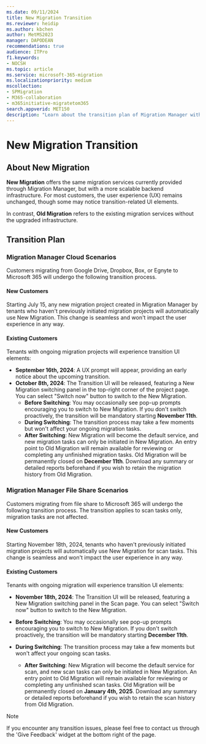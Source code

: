 ```yaml
---
ms.date: 09/11/2024
title: New Migration Transition
ms.reviewer: heidip
ms.author: kbchen
author: MetMS2023
manager: DAPODEAN
recommendations: true
audience: ITPro
f1.keywords:
- NOCSH
ms.topic: article
ms.service: microsoft-365-migration
ms.localizationpriority: medium
mscollection:
- SPMigration
- M365-collaboration
- m365initiative-migratetom365
search.appverid: MET150
description: "Learn about the transition plan of Migration Manager with a more scalable backend infrastructure."
---
```


# New Migration Transition 

## About New Migration 
**New Migration** offers the same migration services currently provided through Migration Manager, but with a more scalable backend infrastructure. For most customers, the user experience (UX) remains unchanged, though some may notice transition-related UI elements. 

In contrast, **Old Migration** refers to the existing migration services without the upgraded infrastructure.  

## Transition Plan 
### Migration Manager Cloud Scenarios 
Customers migrating from Google Drive, Dropbox, Box, or Egnyte to Microsoft 365 will undergo the following transition process. 

#### New Customers 
Starting July 15, any new migration project created in Migration Manager by tenants who haven't previously initiated migration projects will automatically use New Migration. This change is seamless and won't impact the user experience in any way. 

#### Existing Customers 
Tenants with ongoing migration projects will experience transition UI elements: 
* **September 16th, 2024**: A UX prompt will appear, providing an early notice about the upcoming transition. 
* **October 8th, 2024**: The Transition UI will be released, featuring a New Migration switching panel in the top-right corner of the project page. You can select  "Switch now" button to switch to the New Migration.
  + **Before Switching**: You may occasionally see pop-up prompts encouraging you to switch to New Migration. If you don't switch proactively, the transition will be mandatory starting **November 11th**. 
  + **During Switching**: The transition process may take a few moments but won't affect your ongoing migration tasks. 
  + **After Switching**: New Migration will become the default service, and new migration tasks can only be initiated in New Migration. An entry point to Old Migration will remain available for reviewing or completing any unfinished migration tasks. Old Migration will be permanently closed on **December 11th**. Download any summary or detailed reports beforehand if you wish to retain the migration history from Old Migration.

### Migration Manager File Share Scenarios

Customers migrating from file share to Microsoft 365 will undergo the following transition process. The transition applies to scan tasks only, migration tasks are not affected.

#### New Customers

Starting November 18th, 2024, tenants who haven't previously initiated migration projects will automatically use New Migration for scan tasks. This change is seamless and won't impact the user experience in any way.

#### Existing Customers

Tenants with ongoing migration will experience transition UI elements:

- **November 18th, 2024**: The Transition UI will be released, featuring a New Migration switching panel in the Scan page. You can select "Switch now" button to switch to the New Migration.

- **Before Switching**: You may occasionally see pop-up prompts encouraging you to switch to New Migration. If you don't switch proactively, the transition will be mandatory starting **December 11th**.

- **During Switching**: The transition process may take a few moments but won't affect your ongoing scan tasks.

  - **After Switching**: New Migration will become the default service for scan, and new scan tasks can only be initiated in New Migration. An entry point to Old Migration will remain available for reviewing or completing any unfinished scan tasks. Old Migration will be permanently closed on **January 4th, 2025**. Download any summary or detailed reports beforehand if you wish to retain the scan history from Old Migration.
  
>[!NOTE]
> If you encounter any transition issues, please feel free to contact us through the 'Give Feedback' widget at the bottom right of the page.

 
